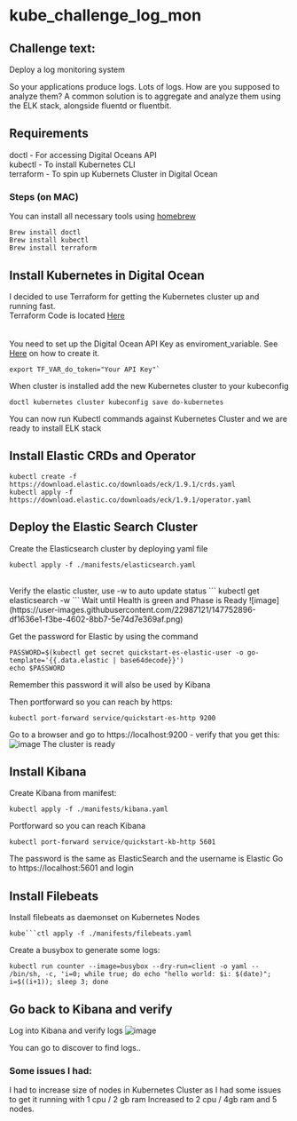 # kube_challenge_log_mon

## Challenge text: 
Deploy a log monitoring system

So your applications produce logs. Lots of logs. How are you supposed to analyze them? A common solution is to aggregate and analyze them using the ELK stack, alongside fluentd or fluentbit.

## Requirements
doctl - For accessing Digital Oceans API <br /> 
kubectl - To install Kubernetes CLI <br /> 
terraform - To spin up Kubernets Cluster in Digital Ocean

### Steps (on MAC)
You can install all necessary tools using [homebrew](https://brew.sh) 
```
Brew install doctl
Brew install kubectl
Brew install terraform
```

## Install Kubernetes in Digital Ocean
I decided to use Terraform for getting the Kubernetes cluster up and running fast. <br /> 
Terraform Code is located [Here](https://github.com/espenhermansen/kube_challenge_log_mon/tree/main/terraform) <br /> 
<br /> <br /> 
You need to set up the Digital Ocean API Key as enviroment_variable. See [Here](https://docs.digitalocean.com/reference/api/create-personal-access-token/) on how to create it. 

```
export TF_VAR_do_token="Your API Key"`
```

When cluster is installed add the new Kubernetes cluster to your kubeconfig
```
doctl kubernetes cluster kubeconfig save do-kubernetes
```

You can now run Kubectl commands against Kubernetes Cluster and we are ready to install ELK stack
<br /> 
## Install Elastic CRDs and Operator
```
kubectl create -f https://download.elastic.co/downloads/eck/1.9.1/crds.yaml
kubectl apply -f https://download.elastic.co/downloads/eck/1.9.1/operator.yaml
```

## Deploy the Elastic Search Cluster
Create the Elasticsearch cluster by deploying yaml file
```
kubectl apply -f ./manifests/elasticsearch.yaml
```
<br /> 
Verify the elastic cluster, use -w to auto update status
```
kubectl get elasticsearch -w
```
Wait until Health is green and Phase is Ready
![image](https://user-images.githubusercontent.com/22987121/147752896-df1636e1-f3be-4602-8bb7-5e74d7e369af.png)

Get the password for Elastic by using the command
```
PASSWORD=$(kubectl get secret quickstart-es-elastic-user -o go-template='{{.data.elastic | base64decode}}')
echo $PASSWORD
```
Remember this password it will also be used by Kibana

Then portforward so you can reach by https:
```
kubectl port-forward service/quickstart-es-http 9200
```

Go to a browser and go to https://localhost:9200  - verify that you get this:
![image](https://user-images.githubusercontent.com/22987121/147753101-97ef7c2b-f14c-4780-b51c-b881a5c7675e.png)
The cluster is ready

## Install Kibana

Create Kibana from manifest:
```
kubectl apply -f ./manifests/kibana.yaml
```

Portforward so you can reach Kibana
```
kubectl port-forward service/quickstart-kb-http 5601
```
The password is the same as ElasticSearch and the username is Elastic
Go to https://localhost:5601 and login 

## Install Filebeats
Install filebeats as daemonset on Kubernetes Nodes
```
kube```ctl apply -f ./manifests/filebeats.yaml
```
Create a busybox to generate some logs:
```
kubectl run counter --image=busybox --dry-run=client -o yaml -- /bin/sh, -c, 'i=0; while true; do echo "hello world: $i: $(date)"; i=$((i+1)); sleep 3; done
```

## Go back to Kibana and verify

Log into Kibana and verify logs
![image](https://user-images.githubusercontent.com/22987121/147785446-853afee0-7681-45e4-864f-033f909d5ecf.png)


You can go to discover to find logs..

### Some issues I had:
I had to increase size of nodes in Kubernetes Cluster as I had some issues to get it running with 1 cpu / 2 gb ram
Increased to 2 cpu / 4gb ram and 5 nodes. 

